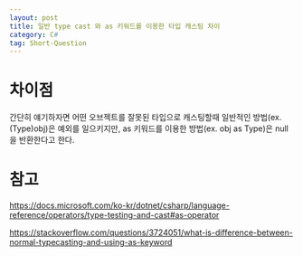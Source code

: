 ```yaml
---
layout: post
title: 일반 type cast 와 as 키워드를 이용한 타입 캐스팅 차이
category: C#
tag: Short-Question
---
```


# 차이점
간단히 얘기하자면 어떤 오브젝트를 잘못된 타입으로 캐스팅할때 일반적인 방법(ex. (Type)obj)은 예외를 일으키지만, as 키워드를 이용한 방법(ex. obj as Type)은 null을 반환한다고 한다.

# 참고
https://docs.microsoft.com/ko-kr/dotnet/csharp/language-reference/operators/type-testing-and-cast#as-operator

https://stackoverflow.com/questions/3724051/what-is-difference-between-normal-typecasting-and-using-as-keyword
